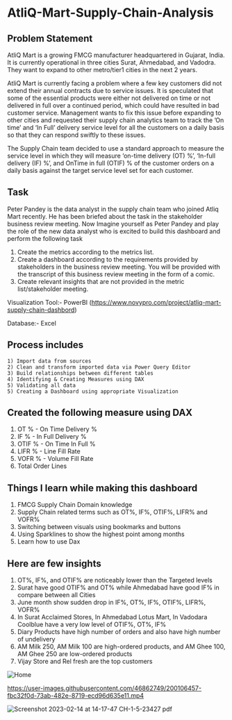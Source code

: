 # AtliQ-Mart-Supply-Chain-Analysis

## Problem Statement

AtliQ Mart is a growing FMCG manufacturer headquartered in Gujarat, India. It is currently operational in three cities Surat, Ahmedabad, and Vadodra. They want to expand to other metro/tier1 cities in the next 2 years.

AtliQ Mart is currently facing a problem where a few key customers did not extend their annual contracts due to service issues. It is speculated that some of the essential products were either not delivered on time or not delivered in full over a continued period, which could have resulted in bad customer service. Management wants to fix this issue before expanding to other cities and requested their supply chain analytics team to track the ’On time’ and ‘In Full’ delivery service level for all the customers on a daily basis so that they can respond swiftly to these issues.

The Supply Chain team decided to use a standard approach to measure the service level in which they will measure ‘on-time delivery (OT) %’, ‘In-full delivery (IF) %’, and OnTime in full (OTIF) % of the customer orders on a daily basis against the target service level set for each customer.

## Task 
Peter Pandey is the data analyst in the supply chain team who joined Atliq Mart recently. He has been briefed about the task in the stakeholder business review meeting. Now Imagine yourself as Peter Pandey and play the role of the new data analyst who is excited to build this dashboard and perform the following task

1) Create the metrics according to the metrics list.
2) Create a dashboard according to the requirements provided by stakeholders in the business review meeting. You will be provided with the transcript of this business review meeting in the form of a comic.
3) Create relevant insights that are not provided in the metric list/stakeholder meeting.

Visualization Tool:- PowerBI (https://www.novypro.com/project/atliq-mart-supply-chain-dashbord)

Database:- Excel

## Process includes
    1) Import data from sources
    2) Clean and transform imported data via Power Query Editor
    3) Build relationships between different tables
    4) Identifying & Creating Measures using DAX
    5) Validating all data
    5) Creating a Dashboard using appropriate Visualization

## Created the following measure using DAX 
 1) OT % - On Time Delivery %
 2) IF % - In Full Delivery %
 3) OTIF % - On Time In Full %
 4) LIFR % - Line Fill Rate
 5) VOFR % - Volume Fill Rate
 6) Total Order Lines

## Things I learn while making this dashboard
1) FMCG Supply Chain Domain knowledge
2) Supply Chain related terms such as OT%, IF%, OTIF%, LIFR% and VOFR%
3) Switching between visuals using bookmarks and buttons
4) Using Sparklines to show the highest point among months
5) Learn how to use Dax 

## Here are few insights
1) OT%, IF%, and OTIF% are noticeably lower than the Targeted levels
2) Surat have good OTIF% and OT% while Ahmedabad have good IF% in compare between all Cities
3) June month show sudden drop in IF%, OT%, IF%, OTIF%, LIFR%, VOFR%
4) In Surat Acclaimed Stores, In Ahmedabad Lotus Mart, In Vadodara Coolblue have a very low level of OTIF%, OT%, IF%
5) Diary Products have high number of orders and also have high number of undelivery 
6) AM Milk 250,  AM Milk 100 are high-ordered products, and AM Ghee 100, AM Ghee 250 are low-ordered products
7) Vijay Store and Rel fresh are the top customers

![Home](https://user-images.githubusercontent.com/46862749/200106323-829b1d68-284d-48a9-a83d-609eda9c9104.png)




https://user-images.githubusercontent.com/46862749/200106457-fbc32f0d-73ab-482e-8719-ecd96d635e11.mp4


![Screenshot 2023-02-14 at 14-17-47 CH-1-5-23427 pdf](https://user-images.githubusercontent.com/46862749/218685043-bcaa2ae9-dafa-49f6-abc4-665252890ae4.png)



